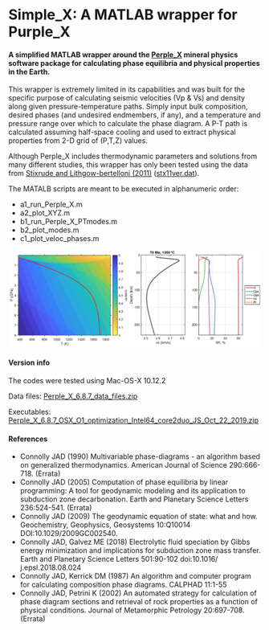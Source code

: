 # Simple_X: A MATLAB wrapper for Purple_X
#### A simplified MATLAB wrapper around the [Perple_X](http://www.perplex.ethz.ch/) mineral physics software package for calculating phase equilibria and physical properties in the Earth.

This wrapper is extremely limited in its capabilities and was built for the specific purpose of calculating seismic velocities (Vp & Vs) and density along given pressure-temperature paths. Simply input bulk composition, desired phases (and undesired endmembers, if any), and a temperature and pressure range over which to calculate the phase diagram. A P-T path is calculated assuming half-space cooling and used to extract physical properties from 2-D grid of (P,T,Z) values.

Although Perple_X includes thermodynamic parameters and solutions from many different studies, this wrapper has only been tested using the data from [Stixrude and Lithgow-bertelloni (2011)](https://onlinelibrary.wiley.com/doi/10.1111/j.1365-246X.2010.04890.x) ([stx11ver.dat](./data_files/stx11ver.dat)).

The MATALB scripts are meant to be executed in alphanumeric order:
- a1_run_Perple_X.m
- a2_plot_XYZ.m
- b1_run_Perple_X_PTmodes.m
- b2_plot_modes.m
- c1_plot_veloc_phases.m

![](./_archive/example1.png)


#### Version info
The codes were tested using Mac-OS-X 10.12.2

Data files: [Perple_X_6.8.7_data_files.zip](./_archive/Perple_X_6.8.7_data_files.zip)

Executables: [Perple_X_6.8.7_OSX_O1_optimization_Intel64_core2duo_JS_Oct_22_2019.zip](./_archive/Perple_X_6.8.7_OSX_O1_optimization_Intel64_core2duo_JS_Oct_22_2019.zip)

#### References
- Connolly JAD (1990) Multivariable phase-diagrams - an algorithm based on generalized thermodynamics. American Journal of Science 290:666-718. (Errata)
- Connolly JAD (2005) Computation of phase equilibria by linear programming: A tool for geodynamic modeling and its application to subduction zone decarbonation. Earth and Planetary Science Letters 236:524-541. (Errata)
- Connolly JAD (2009) The geodynamic equation of state: what and how. Geochemistry, Geophysics, Geosystems 10:Q10014 DOI:10.1029/2009GC002540.
- Connolly JAD, Galvez ME (2018) Electrolytic fluid speciation by Gibbs energy minimization and implications for subduction zone mass transfer. Earth and Planetary Science Letters 501:90-102 doi:10.1016/ j.epsl.2018.08.024
- Connolly JAD, Kerrick DM (1987) An algorithm and computer program for calculating composition phase diagrams. CALPHAD 11:1-55
- Connolly JAD, Petrini K (2002) An automated strategy for calculation of phase diagram sections and retrieval of rock properties as a function of physical conditions. Journal of Metamorphic Petrology 20:697-708. (Errata)
